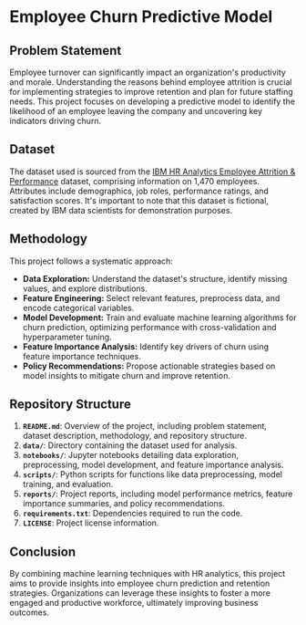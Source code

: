 # Employee Churn Predictive Model

## Problem Statement

Employee turnover can significantly impact an organization's productivity and morale. Understanding the reasons behind employee attrition is crucial for implementing strategies to improve retention and plan for future staffing needs. This project focuses on developing a predictive model to identify the likelihood of an employee leaving the company and uncovering key indicators driving churn.

## Dataset

The dataset used is sourced from the [IBM HR Analytics Employee Attrition & Performance](https://www.ibm.com/communities/analytics/watson-analytics-blog/hr-employee-attrition/) dataset, comprising information on 1,470 employees. Attributes include demographics, job roles, performance ratings, and satisfaction scores. It's important to note that this dataset is fictional, created by IBM data scientists for demonstration purposes.

## Methodology

This project follows a systematic approach:

- **Data Exploration:** Understand the dataset's structure, identify missing values, and explore distributions.
- **Feature Engineering:** Select relevant features, preprocess data, and encode categorical variables.
- **Model Development:** Train and evaluate machine learning algorithms for churn prediction, optimizing performance with cross-validation and hyperparameter tuning.
- **Feature Importance Analysis:** Identify key drivers of churn using feature importance techniques.
- **Policy Recommendations:** Propose actionable strategies based on model insights to mitigate churn and improve retention.

## Repository Structure

1. **`README.md`**: Overview of the project, including problem statement, dataset description, methodology, and repository structure.
2. **`data/`**: Directory containing the dataset used for analysis.
3. **`notebooks/`**: Jupyter notebooks detailing data exploration, preprocessing, model development, and feature importance analysis.
4. **`scripts/`**: Python scripts for functions like data preprocessing, model training, and evaluation.
5. **`reports/`**: Project reports, including model performance metrics, feature importance summaries, and policy recommendations.
6. **`requirements.txt`**: Dependencies required to run the code.
7. **`LICENSE`**: Project license information.

## Conclusion

By combining machine learning techniques with HR analytics, this project aims to provide insights into employee churn prediction and retention strategies. Organizations can leverage these insights to foster a more engaged and productive workforce, ultimately improving business outcomes.
